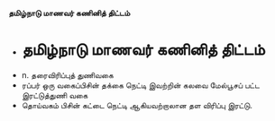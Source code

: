 **தமிழ்நாடு மாணவர் கணினித் திட்டம்**
- # தமிழ்நாடு மாணவர் கணினித் திட்டம்
- n. தரைவிரிப்புத் துணிவகை
- ரப்பர் ஒரு வகைப்பிசின் தக்கை நெட்டி இவற்றின் கலவை மேல்பூசப் பட்ட இரட்டுத்துணி வகை
- தொய்வகம் பிசின் கட்டை நெட்டி ஆகியவற்றாலான தள விரிப்பு இரட்டு.

